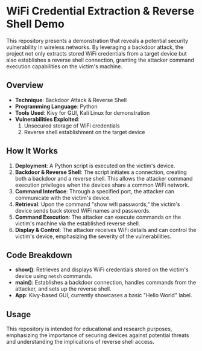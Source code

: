 # WiFi Credential Extraction & Reverse Shell Demo

This repository presents a demonstration that reveals a potential security vulnerability in wireless networks. By leveraging a backdoor attack, the project not only extracts stored WiFi credentials from a target device but also establishes a reverse shell connection, granting the attacker command execution capabilities on the victim's machine.

## Overview

- **Technique**: Backdoor Attack & Reverse Shell
- **Programming Language**: Python
- **Tools Used**: Kivy for GUI, Kali Linux for demonstration
- **Vulnerabilities Exploited**: 
  1. Unsecured storage of WiFi credentials
  2. Reverse shell establishment on the target device

## How It Works

1. **Deployment**: A Python script is executed on the victim's device.
2. **Backdoor & Reverse Shell**: The script initiates a connection, creating both a backdoor and a reverse shell. This allows the attacker command execution privileges when the devices share a common WiFi network.
3. **Command Interface**: Through a specified port, the attacker can communicate with the victim's device.
4. **Retrieval**: Upon the command "show wifi passwords," the victim's device sends back stored WiFi names and passwords.
5. **Command Execution**: The attacker can execute commands on the victim's machine via the established reverse shell.
6. **Display & Control**: The attacker receives WiFi details and can control the victim's device, emphasizing the severity of the vulnerabilities.

## Code Breakdown

- **show()**: Retrieves and displays WiFi credentials stored on the victim's device using `netsh` commands.
- **main()**: Establishes a backdoor connection, handles commands from the attacker, and sets up the reverse shell.
- **App**: Kivy-based GUI, currently showcases a basic "Hello World" label.

## Usage

This repository is intended for educational and research purposes, emphasizing the importance of securing devices against potential threats and understanding the implications of reverse shell access.
